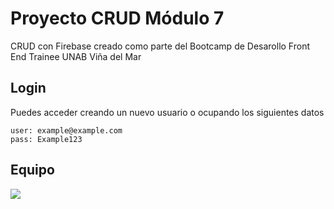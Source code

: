 # Proyecto CRUD Módulo 7

CRUD con Firebase creado como parte del Bootcamp de Desarollo Front End Trainee UNAB Viña del Mar

## Login

Puedes acceder creando un nuevo usuario o ocupando los siguientes datos

```
user: example@example.com
pass: Example123
```

## Equipo

<a href="https://github.com/RochCX/M7adweb/graphs/contributors">
  <img src="https://contrib.rocks/image?repo=RochCX/M7adweb" />
</a>
